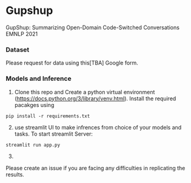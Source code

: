 # Gupshup
GupShup: Summarizing Open-Domain Code-Switched Conversations EMNLP 2021


### Dataset
Please request for data using this[TBA] Google form.

### Models and Inference
1. Clone this repo and Create a python virtual environment (https://docs.python.org/3/library/venv.html). Install the required pacakges using
```
pip install -r requirements.txt
```
2. use streamlit UI to make infrences from choice of your models and tasks. To start streamlit Server:
```
streamlit run app.py
```
3.

Please create an issue if you are facing any difficulties in replicating the results. 
